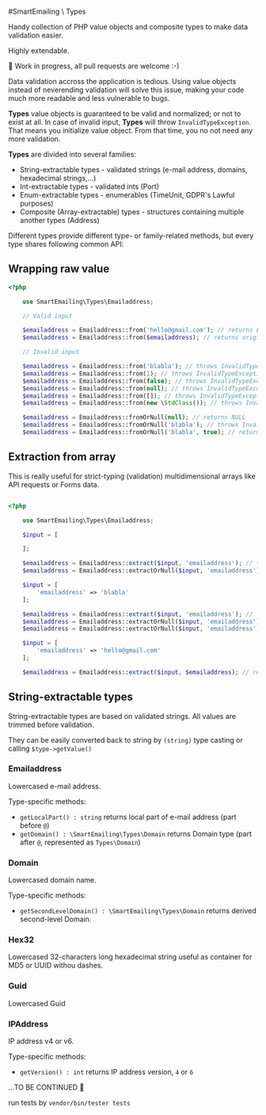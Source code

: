 #SmartEmailing \ Types 

Handy collection of PHP value objects and composite types to make data validation easier. 

Highly extendable.

🚧 Work in progress, all pull requests are welcome :-)

Data validation accross the application is tedious. Using value objects instead of neverending validation will solve this issue, making 
your code much more readable and less vulnerable to bugs.

**Types** value objects is guaranteed to be valid and normalized; or not to exist at all. In case of invalid input, **Types** will throw `InvalidTypeException`.
That means you initialize value object. From that time, you no not need any more validation.

**Types** are divided into several families:

- String-extractable types - validated strings (e-mail address, domains, hexadecimal strings,...)
- Int-extractable types - validated ints (Port) 
- Enum-extractable types - enumerables (TimeUnit, GDPR's Lawful purposes)
- Composite (Array-extractable) types - structures containing multiple another types (Address)

Different types provide different type- or family-related methods, but every type shares following common API:

## Wrapping raw value

```php
<?php

	use SmartEmailing\Types\Emailaddress;

	// Valid input

	$emailaddress = Emailaddress::from('hello@gmail.com'); // returns Emailaddress object
	$emailaddress = Emailaddress::from($emailaddress); // returns original $emailaddress

	// Invalid input

	$emailaddress = Emailaddress::from('blabla'); // throws InvalidTypeException
	$emailaddress = Emailaddress::from(1); // throws InvalidTypeException
	$emailaddress = Emailaddress::from(false); // throws InvalidTypeException
	$emailaddress = Emailaddress::from(null); // throws InvalidTypeException
	$emailaddress = Emailaddress::from([]); // throws InvalidTypeException
	$emailaddress = Emailaddress::from(new \StdClass()); // throws InvalidTypeException

	$emailaddress = Emailaddress::fromOrNull(null); // returns NULL
	$emailaddress = Emailaddress::fromOrNull('blabla'); // throws InvalidTypeException
	$emailaddress = Emailaddress::fromOrNull('blabla', true); // returns NULL

```

## Extraction from array

This is really useful for strict-typing (validation) multidimensional arrays like API requests or Forms data.

```php

<?php

	use SmartEmailing\Types\Emailaddress;

	$input = [

	];

	$emailaddress = Emailaddress::extract($input, 'emailaddress'); // throws InvalidTypeException
	$emailaddress = Emailaddress::extractOrNull($input, 'emailaddress'); // returns null

	$input = [
		'emailaddress' => 'blabla'
	];

	$emailaddress = Emailaddress::extract($input, 'emailaddress'); //  throws InvalidTypeException
	$emailaddress = Emailaddress::extractOrNull($input, 'emailaddress'); //  throws InvalidTypeException
	$emailaddress = Emailaddress::extractOrNull($input, 'emailaddress', true); // returns null

	$input = [
		'emailaddress' => 'hello@gmail.com'
	];

	$emailaddress = Emailaddress::extract($input, $emailaddress); // returns Emailaddress object

```

## String-extractable types

String-extractable types are based on validated strings. All values are trimmed before validation.

They can be easily converted back to string by `(string)` type casting or calling `$type->getValue()`

### Emailaddress

Lowercased e-mail address. 

Type-specific methods:
- `getLocalPart() : string` returns local part of e-mail address (part before `@`)
- `getDomain() : \SmartEmailing\Types\Domain` returns Domain type (part after `@`, represented as `Types\Domain`)

### Domain

Lowercased domain name. 

Type-specific methods:
- `getSecondLevelDomain() : \SmartEmailing\Types\Domain` returns derived second-level Domain.


### Hex32

Lowercased 32-characters long hexadecimal string useful as container for MD5 or UUID withou dashes.


### Guid

Lowercased Guid

### IPAddress

IP address v4 or v6.

Type-specific methods:
- `getVersion() : int` returns IP address version, `4` or `6`



...TO BE CONTINUED 🚧 

run tests by `vendor/bin/tester tests`
